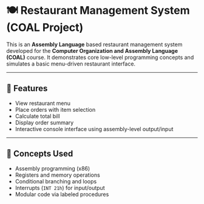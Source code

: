 # 🍽️ Restaurant Management System (COAL Project)

This is an **Assembly Language** based restaurant management system developed for the **Computer Organization and Assembly Language (COAL)** course. It demonstrates core low-level programming concepts and simulates a basic menu-driven restaurant interface.

---

## 📌 Features

- View restaurant menu
- Place orders with item selection
- Calculate total bill
- Display order summary
- Interactive console interface using assembly-level output/input

---

## 🧠 Concepts Used

- Assembly programming (x86)
- Registers and memory operations
- Conditional branching and loops
- Interrupts (`INT 21h`) for input/output
- Modular code via labeled procedures

